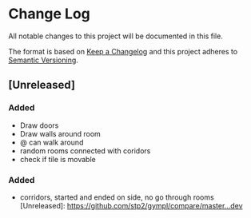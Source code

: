 # Change Log
All notable changes to this project will be documented in this file.

The format is based on [Keep a Changelog](http://keepachangelog.com/)
and this project adheres to [Semantic Versioning](http://semver.org/).

## [Unreleased]
### Added
 - Draw doors
 - Draw walls around room
 - @ can walk around
 - random rooms connected with coridors
 - check if tile is movable
### Added
 - corridors, started and ended on side, no go through rooms
[Unreleased]: https://github.com/stp2/gympl/compare/master...dev

